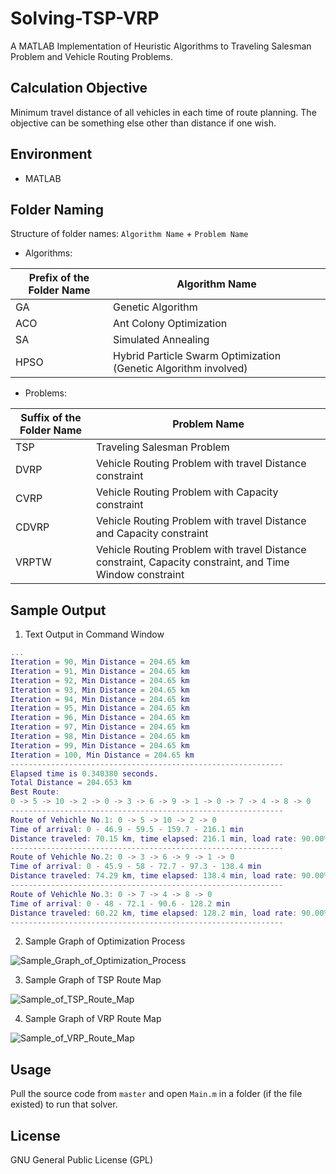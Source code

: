 # Solving-TSP-VRP
A MATLAB Implementation of Heuristic Algorithms to Traveling Salesman Problem and Vehicle Routing Problems.

## Calculation Objective
Minimum travel distance of all vehicles in each time of route planning. The objective can be something else other than distance if one wish.

## Environment
* MATLAB

## Folder Naming

Structure of folder names: `Algorithm Name` + `Problem Name`

* Algorithms:

| Prefix of the Folder Name  | Algorithm Name |
| ------------- | ------------- |
| GA  | Genetic Algorithm  |
| ACO  | Ant Colony Optimization  |
| SA  | Simulated Annealing  |
| HPSO  | Hybrid Particle Swarm Optimization (Genetic Algorithm involved)  |

* Problems:

| Suffix of the Folder Name  | Problem Name |
| ------------- | ------------- |
| TSP  | Traveling Salesman Problem  |
| DVRP  | Vehicle Routing Problem with travel Distance constraint |
| CVRP  | Vehicle Routing Problem with Capacity constraint  |
| CDVRP  | Vehicle Routing Problem with travel Distance and Capacity constraint  |
| VRPTW  | Vehicle Routing Problem with travel Distance constraint, Capacity constraint, and Time Window constraint |

## Sample Output

1. Text Output in Command Window

```MATLAB
...
Iteration = 90, Min Distance = 204.65 km
Iteration = 91, Min Distance = 204.65 km
Iteration = 92, Min Distance = 204.65 km
Iteration = 93, Min Distance = 204.65 km
Iteration = 94, Min Distance = 204.65 km
Iteration = 95, Min Distance = 204.65 km
Iteration = 96, Min Distance = 204.65 km
Iteration = 97, Min Distance = 204.65 km
Iteration = 98, Min Distance = 204.65 km
Iteration = 99, Min Distance = 204.65 km
Iteration = 100, Min Distance = 204.65 km
-------------------------------------------------------------
Elapsed time is 0.340380 seconds.
Total Distance = 204.653 km
Best Route:
0 -> 5 -> 10 -> 2 -> 0 -> 3 -> 6 -> 9 -> 1 -> 0 -> 7 -> 4 -> 8 -> 0
-------------------------------------------------------------
Route of Vehichle No.1: 0 -> 5 -> 10 -> 2 -> 0
Time of arrival: 0 - 46.9 - 59.5 - 159.7 - 216.1 min
Distance traveled: 70.15 km, time elapsed: 216.1 min, load rate: 90.00%;
-------------------------------------------------------------
Route of Vehichle No.2: 0 -> 3 -> 6 -> 9 -> 1 -> 0
Time of arrival: 0 - 45.9 - 58 - 72.7 - 97.3 - 138.4 min
Distance traveled: 74.29 km, time elapsed: 138.4 min, load rate: 90.00%;
-------------------------------------------------------------
Route of Vehichle No.3: 0 -> 7 -> 4 -> 8 -> 0
Time of arrival: 0 - 48 - 72.1 - 90.6 - 128.2 min
Distance traveled: 60.22 km, time elapsed: 128.2 min, load rate: 90.00%;
-------------------------------------------------------------
```


2. Sample Graph of Optimization Process

![Sample_Graph_of_Optimization_Process](https://github.com/liukewia/Solving-TSP-VRP/blob/master/images/Sample_Graph_of_Optimization_Process.jpg)

3. Sample Graph of TSP Route Map

![Sample_of_TSP_Route_Map](https://github.com/liukewia/Solving-TSP-VRP/blob/master/images/Sample_of_TSP_Route_Map.jpg)

4. Sample Graph of VRP Route Map

![Sample_of_VRP_Route_Map](https://github.com/liukewia/Solving-TSP-VRP/blob/master/images/Sample_of_VRP_Route_Map.jpg)


## Usage
Pull the source code from `master` and open `Main.m` in a folder (if the file existed) to run that solver.

## License
GNU General Public License (GPL)